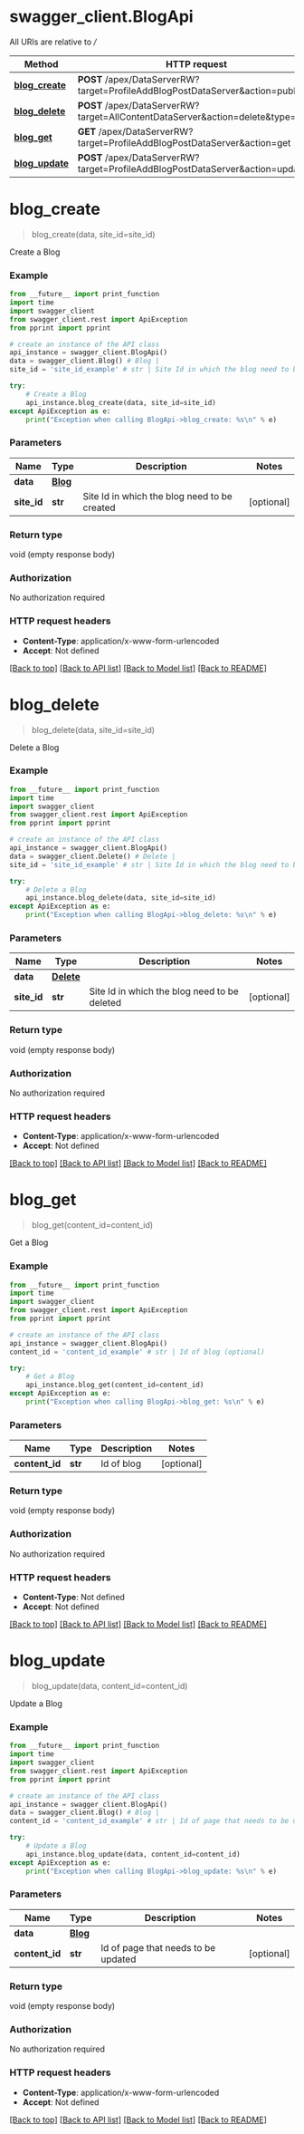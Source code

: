 # swagger_client.BlogApi

All URIs are relative to */*

Method | HTTP request | Description
------------- | ------------- | -------------
[**blog_create**](BlogApi.md#blog_create) | **POST** /apex/DataServerRW?target&#x3D;ProfileAddBlogPostDataServer&amp;action&#x3D;publish | Create a Blog
[**blog_delete**](BlogApi.md#blog_delete) | **POST** /apex/DataServerRW?target&#x3D;AllContentDataServer&amp;action&#x3D;delete&amp;type&#x3D;Blog | Delete a Blog
[**blog_get**](BlogApi.md#blog_get) | **GET** /apex/DataServerRW?target&#x3D;ProfileAddBlogPostDataServer&amp;action&#x3D;get | Get a Blog
[**blog_update**](BlogApi.md#blog_update) | **POST** /apex/DataServerRW?target&#x3D;ProfileAddBlogPostDataServer&amp;action&#x3D;update | Update a Blog

# **blog_create**
> blog_create(data, site_id=site_id)

Create a Blog

### Example
```python
from __future__ import print_function
import time
import swagger_client
from swagger_client.rest import ApiException
from pprint import pprint

# create an instance of the API class
api_instance = swagger_client.BlogApi()
data = swagger_client.Blog() # Blog | 
site_id = 'site_id_example' # str | Site Id in which the blog need to be created (optional)

try:
    # Create a Blog
    api_instance.blog_create(data, site_id=site_id)
except ApiException as e:
    print("Exception when calling BlogApi->blog_create: %s\n" % e)
```

### Parameters

Name | Type | Description  | Notes
------------- | ------------- | ------------- | -------------
 **data** | [**Blog**](.md)|  | 
 **site_id** | **str**| Site Id in which the blog need to be created | [optional] 

### Return type

void (empty response body)

### Authorization

No authorization required

### HTTP request headers

 - **Content-Type**: application/x-www-form-urlencoded
 - **Accept**: Not defined

[[Back to top]](#) [[Back to API list]](../README.md#documentation-for-api-endpoints) [[Back to Model list]](../README.md#documentation-for-models) [[Back to README]](../README.md)

# **blog_delete**
> blog_delete(data, site_id=site_id)

Delete a Blog

### Example
```python
from __future__ import print_function
import time
import swagger_client
from swagger_client.rest import ApiException
from pprint import pprint

# create an instance of the API class
api_instance = swagger_client.BlogApi()
data = swagger_client.Delete() # Delete | 
site_id = 'site_id_example' # str | Site Id in which the blog need to be deleted (optional)

try:
    # Delete a Blog
    api_instance.blog_delete(data, site_id=site_id)
except ApiException as e:
    print("Exception when calling BlogApi->blog_delete: %s\n" % e)
```

### Parameters

Name | Type | Description  | Notes
------------- | ------------- | ------------- | -------------
 **data** | [**Delete**](.md)|  | 
 **site_id** | **str**| Site Id in which the blog need to be deleted | [optional] 

### Return type

void (empty response body)

### Authorization

No authorization required

### HTTP request headers

 - **Content-Type**: application/x-www-form-urlencoded
 - **Accept**: Not defined

[[Back to top]](#) [[Back to API list]](../README.md#documentation-for-api-endpoints) [[Back to Model list]](../README.md#documentation-for-models) [[Back to README]](../README.md)

# **blog_get**
> blog_get(content_id=content_id)

Get a Blog

### Example
```python
from __future__ import print_function
import time
import swagger_client
from swagger_client.rest import ApiException
from pprint import pprint

# create an instance of the API class
api_instance = swagger_client.BlogApi()
content_id = 'content_id_example' # str | Id of blog (optional)

try:
    # Get a Blog
    api_instance.blog_get(content_id=content_id)
except ApiException as e:
    print("Exception when calling BlogApi->blog_get: %s\n" % e)
```

### Parameters

Name | Type | Description  | Notes
------------- | ------------- | ------------- | -------------
 **content_id** | **str**| Id of blog | [optional] 

### Return type

void (empty response body)

### Authorization

No authorization required

### HTTP request headers

 - **Content-Type**: Not defined
 - **Accept**: Not defined

[[Back to top]](#) [[Back to API list]](../README.md#documentation-for-api-endpoints) [[Back to Model list]](../README.md#documentation-for-models) [[Back to README]](../README.md)

# **blog_update**
> blog_update(data, content_id=content_id)

Update a Blog

### Example
```python
from __future__ import print_function
import time
import swagger_client
from swagger_client.rest import ApiException
from pprint import pprint

# create an instance of the API class
api_instance = swagger_client.BlogApi()
data = swagger_client.Blog() # Blog | 
content_id = 'content_id_example' # str | Id of page that needs to be updated (optional)

try:
    # Update a Blog
    api_instance.blog_update(data, content_id=content_id)
except ApiException as e:
    print("Exception when calling BlogApi->blog_update: %s\n" % e)
```

### Parameters

Name | Type | Description  | Notes
------------- | ------------- | ------------- | -------------
 **data** | [**Blog**](.md)|  | 
 **content_id** | **str**| Id of page that needs to be updated | [optional] 

### Return type

void (empty response body)

### Authorization

No authorization required

### HTTP request headers

 - **Content-Type**: application/x-www-form-urlencoded
 - **Accept**: Not defined

[[Back to top]](#) [[Back to API list]](../README.md#documentation-for-api-endpoints) [[Back to Model list]](../README.md#documentation-for-models) [[Back to README]](../README.md)

